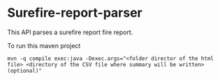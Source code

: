 # Surefire-report-parser
This API parses a surefire report fire report.

To run this maven project
```
mvn -q compile exec:java -Dexec.args="<folder director of the html file> <directory of the CSV file where summary will be written> (optional)"
```

